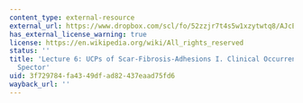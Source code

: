 ```yaml
---
content_type: external-resource
external_url: https://www.dropbox.com/scl/fo/52zzjr7t4s5w1xzytwtq8/AJcEtK_TPtYGIkPyFJA2vC0/Lecture%20Recordings?dl=0&preview=2022-9-27_UCPs+of+Scar-Fibrosis-Adhesions+I+%28Spector%29.mp4&rlkey=qojtvzyd9q8cpudjtvj939i69&subfolder_nav_tracking=1
has_external_license_warning: true
license: https://en.wikipedia.org/wiki/All_rights_reserved
status: ''
title: 'Lecture 6: UCPs of Scar-Fibrosis-Adhesions I. Clinical Occurrences by Prof.
  Spector'
uid: 3f729784-fa43-49df-ad82-437eaad75fd6
wayback_url: ''
---
```

